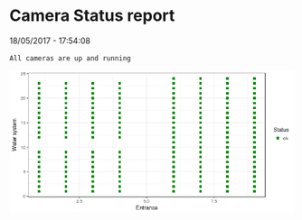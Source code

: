Camera Status report
================
18/05/2017 - 17:54:08

    All cameras are up and running

![](camreport_files/figure-markdown_github/unnamed-chunk-2-1.png)
